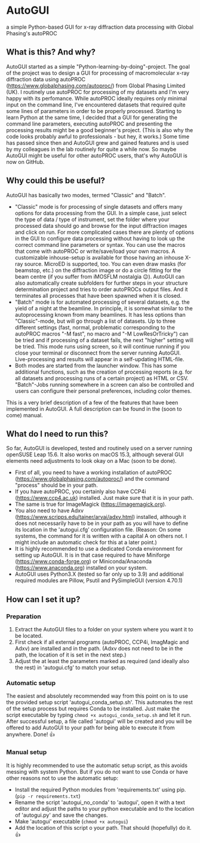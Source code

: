 # AutoGUI
a simple Python-based GUI for x-ray diffraction data processing with Global Phasing's autoPROC

## What is this? And why?
AutoGUI started as a simple "Python-learning-by-doing"-project. The goal of the project was to design a GUI for processing of macromolecular x-ray diffraction data using autoPROC (https://www.globalphasing.com/autoproc/) from Global Phasing Limited (UK). I routinely use autoPROC for processing of my datasets and I'm very happy with its perfomance. While autoPROC ideally requires only minimal input on the command line, I've encountered datasets that required quite some lines of parameters in order to be properly processed. Starting to learn Python at the same time, I decided that a GUI for generating the command line parameters, executing autoPROC and presenting the processing results might be a good beginner's project. (This is also why the code looks probably awful to professionals - but hey, it works.)
Some time has passed since then and AutoGUI grew and gained features and is  used by my colleagues in the lab routinely for quite a while now.
So maybe AutoGUI might be useful for other autoPROC users, that's why AutoGUI is now on GitHub.

## Why could this be useful?
AutoGUI has basically two modes, termed "Classic" and "Batch". 
- "Classic" mode is for processing of single datasets and offers many options for data processing from the GUI. In a simple case, just select the type of data / type of instrument, set the folder where your processed data should go and browse for the input diffraction images and click on run. For more complicated cases there are plenty of options in the GUI to configure data processing without having to look up the correct command line parameters or syntax. You can use the macros that come with autoPROC or write/save/load your own macros. A customizable inhouse-setup is available for those having an inhouse X-ray source. MicroED is supported, too. You can even draw masks (for beamstop, etc.) on the diffraction image or do a circle fitting for the beam centre (if you suffer from iMOSFLM nostalgia :wink:). AutoGUI can also automatically create subfolders for further steps in your structure determination project and tries to order autoPROCs output files. And it terminates all processes that have been spawned when it is closed.
- "Batch" mode is for automated processing of several datasets, e.g. the yield of a night at the beamline. In principle, it is somewhat similar to the autoprocessing known from many beamlines. It has less options than "Classic"-mode, but will go through a list of datasets. Up to three different settings (fast, normal, problematic corresponding to the autoPROC macros "-M fast", no macro and "-M LowResOrTricky") can be tried and if processing of a dataset fails, the next "higher" setting will be tried. This mode runs using screen, so it will continue running if you close your terminal or disconnect from the server running AutoGUI. Live-processing and results will appear in a self-updating HTML-file.
- Both modes are started from the launcher window. This has some additional functions, such as the creation of processing reports (e.g. for all datasets and processing runs of a certain project) as HTML or CSV. "Batch"-Jobs running somewhere in a screen can also be controlled and users can configure their personal preferences, including color themes.

This is a very brief description of a few of the features that have been implemented in AutoGUI. A full description can be found in the (soon to come) manual.

## What do I need to run this?
So far, AutoGUI is developed, tested and routinely used on a server running openSUSE Leap 15.6. It also works on macOS 15.3, although several GUI elements need adjustments to look okay on a Mac (soon to be done). 
- First of all, you need to have a working installation of autoPROC (https://www.globalphasing.com/autoproc/) and the command "process" should be in your path.
- If you have autoPROC, you certainly also have CCP4i (https://www.ccp4.ac.uk) installed. Just make sure that it is in your path.
- The same is true for ImageMagick (https://imagemagick.org).
- You also need to have Adxv (https://www.scripps.edu/tainer/arvai/adxv.html) installed, although it does not necessarily have to be in your path as you will have to define its location in the 'autogui.cfg' configuration file. (Reason: On some systems, the command for it is written with a capital A on others not. I might include an automatic check for this at a later point.)
- It is highly recommended to use a dedicated Conda environment for setting up AutoGUI. It is in that case required to have Miniforge (https://www.conda-forge.org) or Miniconda/Anaconda (https://www.anaconda.org) installed on your system.
- AutoGUI uses Python3.X (tested so far only up to 3.9) and additional required modules are Pillow, Psutil and PySimpleGUI (version 4.70.1)

## How can I set it up? 
### Preparation
1. Extract the AutoGUI files to a folder on your system where you want it to be located.  
2. First check if all external programs (autoPROC, CCP4i, ImagMagic and Adxv) are installed and in the path. (Adxv does not need to be in the path, the location of it is set in the next step.)
3. Adjust the at least the parameters marked as required (and ideally also the rest) in 'autogui.cfg' to match your setup.
### Automatic setup
The easiest and absolutely recommended way from this point on is to use the provided setup script 'autogui_conda_setup.sh'. This automates the rest of the setup process but requires Conda to be installed. Just make the script executable by typing `chmod +x autogui_conda_setup.sh` and let it run. After successful setup, a file called 'autogui' will be created and you will be offered to add AutoGUI to your path for being able to execute it from anywhere. Done! :thumbsup:
### Manual setup
It is highly recommended to use the automatic setup script, as this avoids messing with system Python. But if you do not want to use Conda or have other reasons not to use the automatic setup:
- Install the required Python modules from 'requirements.txt' using pip. (`pip -r requirements.txt`)
- Rename the script 'autogui_no_conda' to 'autogui', open it with a text editor and adjust the paths to your python executable and to the location of 'autogui.py' and save the changes.
- Make 'autogui' executable (`chmod +x autogui`)
- Add the location of this script o your path. That should (hopefully) do it. :thumbsup:
